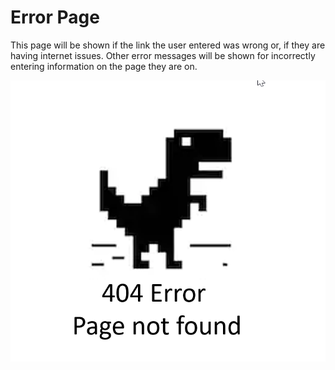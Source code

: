 # Error Page
This page will be shown if the link the user entered was wrong or, if they are having internet issues.
Other error messages will be shown for incorrectly entering information on the page they are on.

![Error](https://github.com/RC11B/HVAC-Project/blob/master/Wire%20Frame/pictures/ErrorPage.png)
